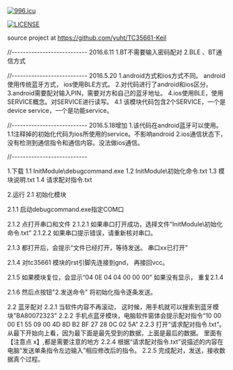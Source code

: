 <a href="https://996.icu"><img src="https://img.shields.io/badge/link-996.icu-red.svg" alt="996.icu" /></a>


[![LICENSE](https://img.shields.io/badge/license-Anti%20996-blue.svg)](https://github.com/996icu/996.ICU/blob/master/LICENSE)


source project at 
https://github.com/yuht/TC35661-Keil




//---------------------------
2016.6.11
	1.BT不需要输入密码配对
	2.BLE 、BT通信方式

//---------------------------
2016.5.20
	1.android方式和ios方式不同。 android使用传统蓝牙方式， ios使用BLE方式。
	2.对代码进行了android和ios区分。
	3.android需要配对输入PIN，需要对方和自己的蓝牙地址。
	4.ios使用BLE，使用SERVICE概念。对SERVICE进行读写。
	4.1 该模块代码包含2个SERVICE，一个是device service，一个是功能service。


//---------------------------
2016.5.18增加
	1.该代码在android蓝牙可以使用。
	1.1注释掉的初始化代码为ios所使用的service。不影响android
	2.ios通信状态下，没有检测到通信指令和通信内容。没法做ios通信。

//---------------------------



1.下载 
1.1 InitModule\debugcommand.exe
1.2 InitModule\初始化命令.txt
1.3 模块说明.txt
1.4 请求配对指令.txt

2.运行
2.1 初始化模块
  
 
  2.1.1 启动debugcommand.exe指定COM口
  
  2.1.2 点打开串口和文件
  2.1.2.1 如果串口打开成功，选择文件“InitModule\初始化命令.txt”
  2.1.2.2 如果串口提示错误，请重新核对串口。
  
  2.1.3 都打开后，会提示“文件已经打开，等待发送。 串口xx已打开”


  2.1.4 对tc35661 模块的rst引脚先连接到gnd， 再接回vcc。

  2.1.5 如果模块复位，会显示“04 0E 04 04 00 00 00” 如果没有显示， 重复2.1.4

  2.1.6 然后点按钮"2.发送命令" 将初始化指令逐条发送。

2.2 蓝牙配对
  2.2.1 当软件内容不再滚动， 这时候，用手机就可以搜索到蓝牙模块"BA80072323" 
  2.2.2 手机点蓝牙模块，电脑软件窗体会提示配对指令“10 00 00 E1 55 09 00 4D 8D B2 BF 27 28 0C 02 5A”
  2.2.3 打开“请求配对指令.txt”。从最下开始向上看，因为最下面是最先受到的数据，上面是最后的数据。 里面有【注意点 x】,都是需要注意的地方
  2.2.4 根据“请求配对指令.txt”说描述的内容在电脑“发送单条指令左边输入”相应修改后的指令。
  2.2.5 完成配对，发送，接收数据真个过程。
